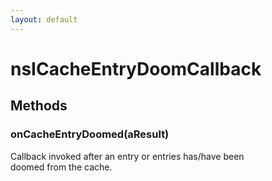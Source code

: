 ```yaml
---
layout: default
---
```


# nsICacheEntryDoomCallback #

## Methods ##

### onCacheEntryDoomed(aResult) ###
  
Callback invoked after an entry or entries has/have been  
doomed from the cache.  
  
